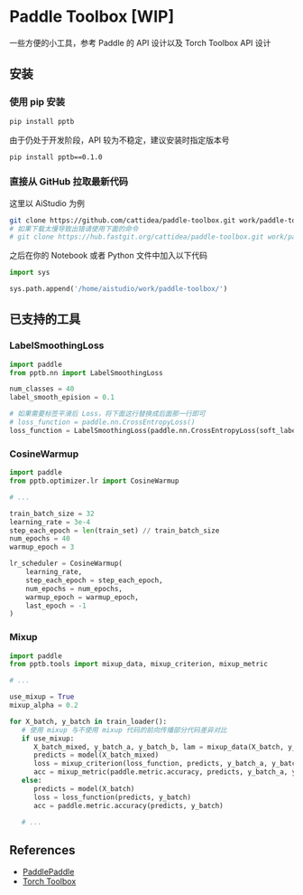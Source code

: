 # Paddle Toolbox [WIP]

一些方便的小工具，参考 Paddle 的 API 设计以及 Torch Toolbox API 设计

## 安装

### 使用 pip 安装

```bash
pip install pptb
```

由于仍处于开发阶段，API 较为不稳定，建议安装时指定版本号

```bash
pip install pptb==0.1.0
```

### 直接从 GitHub 拉取最新代码

这里以 AiStudio 为例

```bash
git clone https://github.com/cattidea/paddle-toolbox.git work/paddle-toolbox/
# 如果下载太慢导致出错请使用下面的命令
# git clone https://hub.fastgit.org/cattidea/paddle-toolbox.git work/paddle-toolbox/
```

之后在你的 Notebook 或者 Python 文件中加入以下代码

```python
import sys

sys.path.append('/home/aistudio/work/paddle-toolbox/')
```

## 已支持的工具

### LabelSmoothingLoss

```python
import paddle
from pptb.nn import LabelSmoothingLoss

num_classes = 40
label_smooth_epision = 0.1

# 如果需要标签平滑后 Loss，将下面这行替换成后面那一行即可
# loss_function = paddle.nn.CrossEntropyLoss()
loss_function = LabelSmoothingLoss(paddle.nn.CrossEntropyLoss(soft_label=True), num_classes, label_smooth_epision)
```

### CosineWarmup

```python
import paddle
from pptb.optimizer.lr import CosineWarmup

# ...

train_batch_size = 32
learning_rate = 3e-4
step_each_epoch = len(train_set) // train_batch_size
num_epochs = 40
warmup_epoch = 3

lr_scheduler = CosineWarmup(
    learning_rate,
    step_each_epoch = step_each_epoch,
    num_epochs = num_epochs,
    warmup_epoch = warmup_epoch,
    last_epoch = -1
)

```

### Mixup

```python
import paddle
from pptb.tools import mixup_data, mixup_criterion, mixup_metric

# ...

use_mixup = True
mixup_alpha = 0.2

for X_batch, y_batch in train_loader():
   # 使用 mixup 与不使用 mixup 代码的前向传播部分代码差异对比
   if use_mixup:
      X_batch_mixed, y_batch_a, y_batch_b, lam = mixup_data(X_batch, y_batch, mixup_alpha)
      predicts = model(X_batch_mixed)
      loss = mixup_criterion(loss_function, predicts, y_batch_a, y_batch_b, lam)
      acc = mixup_metric(paddle.metric.accuracy, predicts, y_batch_a, y_batch_b, lam)
   else:
      predicts = model(X_batch)
      loss = loss_function(predicts, y_batch)
      acc = paddle.metric.accuracy(predicts, y_batch)

   # ...
```

## References

-  [PaddlePaddle](https://github.com/PaddlePaddle/Paddle)
-  [Torch Toolbox](https://github.com/PistonY/torch-toolbox)
